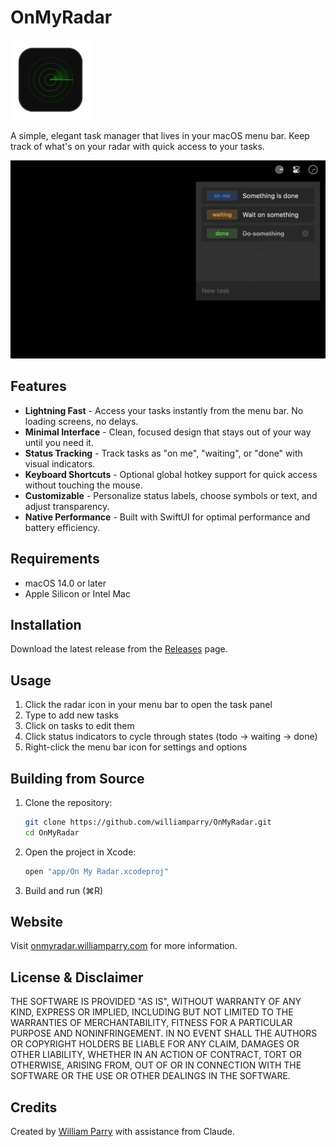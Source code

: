 # OnMyRadar

<img src="docs/assets/app-icon.png" width="128" height="128" alt="OnMyRadar Icon">

A simple, elegant task manager that lives in your macOS menu bar. Keep track of what's on your radar with quick access to your tasks.

![OnMyRadar Screenshot](docs/assets/hero-screenshot.png)

## Features

- **Lightning Fast** - Access your tasks instantly from the menu bar. No loading screens, no delays.
- **Minimal Interface** - Clean, focused design that stays out of your way until you need it.
- **Status Tracking** - Track tasks as "on me", "waiting", or "done" with visual indicators.
- **Keyboard Shortcuts** - Optional global hotkey support for quick access without touching the mouse.
- **Customizable** - Personalize status labels, choose symbols or text, and adjust transparency.
- **Native Performance** - Built with SwiftUI for optimal performance and battery efficiency.

## Requirements

- macOS 14.0 or later
- Apple Silicon or Intel Mac

## Installation

Download the latest release from the [Releases](https://github.com/williamparry/OnMyRadar/releases) page.

## Usage

1. Click the radar icon in your menu bar to open the task panel
2. Type to add new tasks
3. Click on tasks to edit them
4. Click status indicators to cycle through states (todo → waiting → done)
5. Right-click the menu bar icon for settings and options

## Building from Source

1. Clone the repository:
   ```bash
   git clone https://github.com/williamparry/OnMyRadar.git
   cd OnMyRadar
   ```

2. Open the project in Xcode:
   ```bash
   open "app/On My Radar.xcodeproj"
   ```

3. Build and run (⌘R)

## Website

Visit [onmyradar.williamparry.com](https://onmyradar.williamparry.com) for more information.

## License & Disclaimer

THE SOFTWARE IS PROVIDED "AS IS", WITHOUT WARRANTY OF ANY KIND, EXPRESS OR IMPLIED, INCLUDING BUT NOT LIMITED TO THE WARRANTIES OF MERCHANTABILITY, FITNESS FOR A PARTICULAR PURPOSE AND NONINFRINGEMENT. IN NO EVENT SHALL THE AUTHORS OR COPYRIGHT HOLDERS BE LIABLE FOR ANY CLAIM, DAMAGES OR OTHER LIABILITY, WHETHER IN AN ACTION OF CONTRACT, TORT OR OTHERWISE, ARISING FROM, OUT OF OR IN CONNECTION WITH THE SOFTWARE OR THE USE OR OTHER DEALINGS IN THE SOFTWARE.

## Credits

Created by [William Parry](https://williamparry.com) with assistance from Claude.